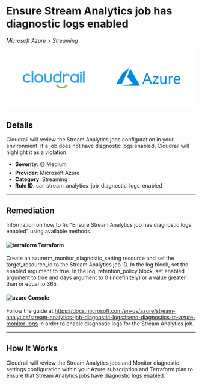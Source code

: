 # Ensure Stream Analytics job has diagnostic logs enabled

*Microsoft Azure > Streaming*

![Cloudrail and Microsoft Azure logos](../images/cloudrail_azure.png)

## Details
Cloudrail will review the Stream Analytics jobs configuration in your environment. If a job does not have diagnostic logs enabled, Cloudrail will highlight it as a violation.

- **Severity**: 🟡 Medium
- **Provider**: Microsoft Azure
- **Category**: Streaming
- **Rule ID**: car_stream_analytics_job_diagnostic_logs_enabled

---

## Remediation
Information on how to fix "Ensure Stream Analytics job has diagnostic logs enabled" using available methods.


####  <img src="../_media/emojis/terraform.png" alt="terraform" width="20"/>  Terraform
Create an azurerm_monitor_diagnostic_setting resource and set the target_resource_id to the Stream Analytics job ID. In the log block, set the enabled argument to true. In the log, retention_policy block, set enabled argument to true and days argument to 0 (indefinitely) or a value greater than or equal to 365.










####  <img src="../_media/emojis/azure.png" alt="azure" width="20"/> Console
Follow the guide at <https://docs.microsoft.com/en-us/azure/stream-analytics/stream-analytics-job-diagnostic-logs#send-diagnostics-to-azure-monitor-logs> in order to enable diagnostic logs for the Stream Analytics job.




---

## How It Works
Cloudrail will review the Stream Analytics jobs and Monitor diagnostic settings configuration within your Azure subscription and Terraform plan to ensure that Stream Analytics jobs have diagnostic logs enabled.
